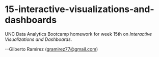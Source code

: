 # 15-interactive-visualizations-and-dashboards

UNC Data Analytics Bootcamp homework for week 15th on *Interactive Visualizations and Dashboards*.

--Gilberto Ramirez (gramirez77@gmail.com)
